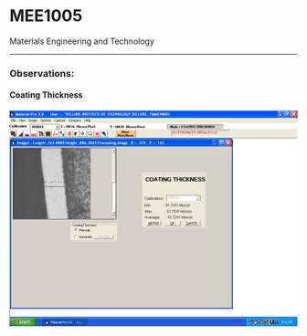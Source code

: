 # MEE1005
Materials Engineering and Technology

---


### Observations:

#### Coating Thickness 
![](coating_thickness)
